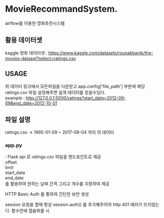 # MovieRecommandSystem.
airflow를 이용한 영화추천시스템


## 활용 데이터셋 
kaggle 영화 데이터셋 : https://www.kaggle.com/datasets/rounakbanik/the-movies-dataset?select=ratings.csv

## USAGE 
위 데이터 링크에서 모든파일을 다운받고 app.config['file_path'] 부분에 해당 ratings.csv 파일 설정해주면 쉽게 데이터를 얻을수있다.  
example :  http://127.0.0.1:5000/ratings?start_date=2012-09-09&end_date=2012-10-01  

## 파일 설명 
ratings.csv -> 1995-01-09 ~ 2017-08-04 까지 의 데이터


### app.py   
: Flask api 로 ratings.csv 파일을 엔드포인트로 제공   
offset   
limit   
start_date   
end_date   
를 활용하여 원하는 날짜 간격 그리고 개수를 지정하여 제공  

HTTP Basic Auth 를 통하여  간단한 보안 생성

session 요청을 할때 항상 session.auth() 를 추가해주어야 http 401 에러가 뜨지않는다. 함수안에 캡슐화를 시
